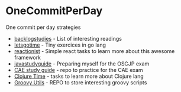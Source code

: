 # OneCommitPerDay
One commit per day strategies

* [backlogstudies](https://github.com/backgroundapps/backlogstudies) - List of interesting readings
* [letsgotime](https://github.com/backgroundapps/letsgotime) - Tiny exercices in go lang
* [reactionist](https://github.com/backgroundapps/reactionist) - Simple react tasks to learn more about this awesome framework
* [javastudyguide](https://github.com/backgroundapps/javastudyguide) - Preparing myself for the OSCJP exam
* [CAE study guide](https://github.com/backgroundapps/caeselfiestudy) - repo to practice for the CAE exam
* [Clojure Time](https://github.com/backgroundapps/clojuretime) - tasks to learn more about Clojure lang
* [Groovy Utils](https://github.com/backgroundapps/groovy-utils) - REPO to store interesting groovy scripts


